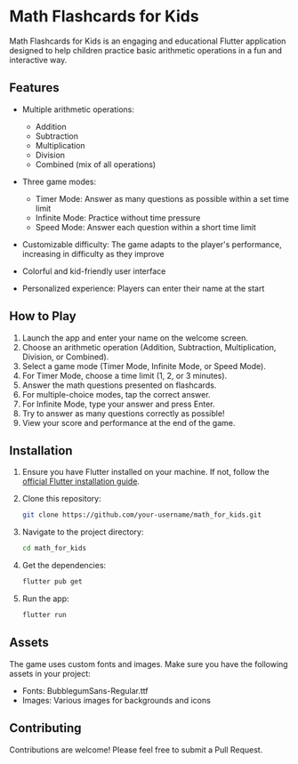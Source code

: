 # Math Flashcards for Kids

Math Flashcards for Kids is an engaging and educational Flutter application designed to help children practice basic arithmetic operations in a fun and interactive way.

## Features

- Multiple arithmetic operations:

  - Addition
  - Subtraction
  - Multiplication
  - Division
  - Combined (mix of all operations)

- Three game modes:

  - Timer Mode: Answer as many questions as possible within a set time limit
  - Infinite Mode: Practice without time pressure
  - Speed Mode: Answer each question within a short time limit

- Customizable difficulty: The game adapts to the player's performance, increasing in difficulty as they improve

- Colorful and kid-friendly user interface

- Personalized experience: Players can enter their name at the start

## How to Play

1. Launch the app and enter your name on the welcome screen.
2. Choose an arithmetic operation (Addition, Subtraction, Multiplication, Division, or Combined).
3. Select a game mode (Timer Mode, Infinite Mode, or Speed Mode).
4. For Timer Mode, choose a time limit (1, 2, or 3 minutes).
5. Answer the math questions presented on flashcards.
6. For multiple-choice modes, tap the correct answer.
7. For Infinite Mode, type your answer and press Enter.
8. Try to answer as many questions correctly as possible!
9. View your score and performance at the end of the game.

## Installation

1. Ensure you have Flutter installed on your machine. If not, follow the [official Flutter installation guide](https://flutter.dev/docs/get-started/install).

2. Clone this repository:

   ```bash
   git clone https://github.com/your-username/math_for_kids.git
   ```

3. Navigate to the project directory:

   ```bash
   cd math_for_kids
   ```

4. Get the dependencies:

   ```bash
   flutter pub get
   ```

5. Run the app:
   ```bash
   flutter run
   ```

## Assets

The game uses custom fonts and images. Make sure you have the following assets in your project:

- Fonts: BubblegumSans-Regular.ttf
- Images: Various images for backgrounds and icons

## Contributing

Contributions are welcome! Please feel free to submit a Pull Request.
